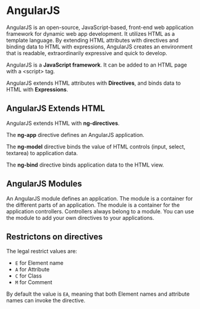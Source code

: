 # AngularJS

AngularJS is an open-source, JavaScript-based, front-end web application framework for dynamic web app development. It utilizes HTML as a template language. By extending HTML attributes with directives and binding data to HTML with expressions, AngularJS creates an environment that is readable, extraordinarily expressive and quick to develop.

AngularJS is a **JavaScript framework**. It can be added to an HTML page with a \<script> tag.

AngularJS extends HTML attributes with **Directives**, and binds data to HTML with **Expressions**.

## AngularJS Extends HTML

AngularJS extends HTML with **ng-directives**.

The **ng-app** directive defines an AngularJS application.

The **ng-model** directive binds the value of HTML controls (input, select, textarea) to application data.

The **ng-bind** directive binds application data to the HTML view.

## AngularJS Modules

An AngularJS module defines an application. The module is a container for the different parts of an application. The module is a container for the application controllers. Controllers always belong to a module. You can use the module to add your own directives to your applications.

## Restrictons on directives

The legal restrict values are:

* `E` for Element name
* `A` for Attribute
* `C` for Class
* `M` for Comment

By default the value is `EA`, meaning that both Element names and attribute names can invoke the directive.

